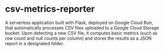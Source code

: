 # csv-metrics-reporter
A serverless application built with Flask, deployed on Google Cloud Run, that automatically processes CSV files uploaded to a Google Cloud Storage bucket. Upon detecting a new CSV file, it computes basic metrics (such as row count and null counts per column) and stores the results as a JSON report in a designated folder.
